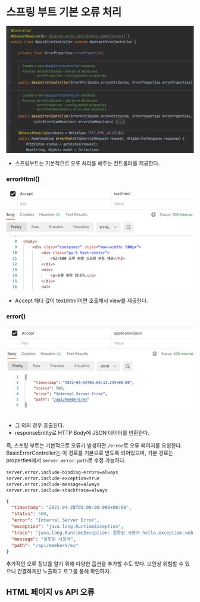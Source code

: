 # 스프링 부트 기본 오류 처리

![](../../.gitbook/assets/kimyounghan-spring-mvc/13/screenshot%202022-03-26%20오후%2012.00.35.png)

- 스프링부트는 기본적으로 오류 처리를 해주는 컨트롤러를 제공한다.

### errorHtml()

![](../../.gitbook/assets/kimyounghan-spring-mvc/13/screenshot%202022-03-26%20오후%2012.04.03.png)

- Accept 헤더 값이 text/html이면 호출해서 view를 제공한다.

### error()

![](../../.gitbook/assets/kimyounghan-spring-mvc/13/screenshot%202022-03-26%20오후%2012.04.30.png)

- 그 외의 경우 호출된다.
- responseEntity로 HTTP Body에 JSON 데이터를 반환한다.

즉, 스프링 부트는 기본적으로 오류가 발생하면 `/error`로 오류 페이지를 요청한다. BasicErrorController는 이 경로를 기본으로 받도록 되어있으며, 기본 경로는
properties에서 `server.error.path`로 수정 가능하다.

```properties
server.error.include-binding-errors=always
server.error.include-exception=true
server.error.include-message=always
server.error.include-stacktrace=always
```

```json
{
  "timestamp": "2021-04-28T00:00:00.000+00:00",
  "status": 500,
  "error": "Internal Server Error",
  "exception": "java.lang.RuntimeException",
  "trace": "java.lang.RuntimeException: 잘못된 사용자 hello.exception.web.api.ApiExceptionControllergetMember(ApiExceptionController.java: 19...",
  "message": "잘못된 사용자",
  "path": "/api/members/ex"
}
```

추가적인 오류 정보를 알기 위해 다양한 옵션을 추가할 수도 있다. 보안상 위험할 수 있으니 간결하게만 노출하고 로그를 통해 확인하자.

## HTML 페이지 vs API 오류

